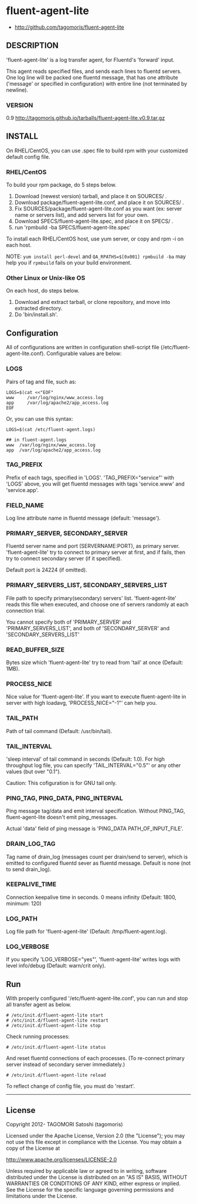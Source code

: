 # fluent-agent-lite

* http://github.com/tagomoris/fluent-agent-lite

## DESCRIPTION

'fluent-agent-lite' is a log transfer agent, for Fluentd's 'forward' input.

This agent reads specified files, and sends each lines to fluentd servers. One log line will be packed one fluentd message, that has one attribute ('message' or specified in configuration) with entire line (not terminated by newline).

### VERSION

0.9 http://tagomoris.github.io/tarballs/fluent-agent-lite.v0.9.tar.gz

## INSTALL

On RHEL/CentOS, you can use .spec file to build rpm with your customized default config file.

### RHEL/CentOS

To build your rpm package, do 5 steps below.

1. Download (newest version) tarball, and place it on SOURCES/ .
2. Download package/fluent-agent-lite.conf, and place it on SOURCES/ .
3. Fix SOURCES/package/fluent-agent-lite.conf as you want (ex: server name or servers list), and add servers list for your own.
4. Download SPECS/fluent-agent-lite.spec, and place it on SPECS/ .
5. run 'rpmbuild -ba SPECS/fluent-agent-lite.spec'

To install each RHEL/CentOS host, use yum server, or copy and rpm -i on each host.

NOTE: `yum install perl-devel` and `QA_RPATHS=$[0x001] rpmbuild -ba` may help you if `rpmbuild` fails on your build environment.

### Other Linux or Unix-like OS

On each host, do steps below.

1. Download and extract tarball, or clone repository, and move into extracted directory.
2. Do 'bin/install.sh'.

## Configuration

All of configurations are written in configuration shell-script file (/etc/fluent-agent-lite.conf). Configurable values are below:

### LOGS

Pairs of tag and file, such as:

    LOGS=$(cat <<"EOF"
    www     /var/log/nginx/www_access.log
    app     /var/log/apache2/app_access.log
    EOF

Or, you can use this syntax:

    LOGS=$(cat /etc/fluent-agent.logs)
    
    ## in fluent-agent.logs
    www  /var/log/nginx/www_access.log
    app  /var/log/apache2/app_access.log

### TAG_PREFIX

Prefix of each tags, specified in 'LOGS'. 'TAG_PREFIX="service"' with 'LOGS' above, you will get fluentd messages with tags 'service.www' and 'service.app'.

### FIELD_NAME

Log line attribute name in fluentd message (default: 'message').

### PRIMARY_SERVER, SECONDARY_SERVER

Fluentd server name and port (SERVERNAME:PORT), as primary server. 'fluent-agent-lite' try to connect to primary server at first, and if fails, then try to connect secondary server (if it specified).

Default port is 24224 (if omitted).

### PRIMARY_SERVERS_LIST, SECONDARY_SERVERS_LIST

File path to specify primary(secondary) servers' list. 'fluent-agent-lite' reads this file when executed, and choose one of servers randomly at each connection trial.

You cannot specify both of 'PRIMARY\_SERVER' and 'PRIMARY\_SERVERS\_LIST', and both of 'SECONDARY\_SERVER' and 'SECONDARY\_SERVERS\_LIST'

### READ_BUFFER_SIZE

Bytes size which 'fluent-agent-lite' try to read from 'tail' at once (Default: 1MB).

### PROCESS_NICE

Nice value for 'fluent-agent-lite'. If you want to execute fluent-agent-lite in server with high loadavg, 'PROCESS_NICE="-1"' can help you.

### TAIL_PATH

Path of tail command (Default: /usr/bin/tail).

### TAIL_INTERVAL

'sleep interval' of tail command in seconds (Default: 1.0). For high throughput log file, you can specify 'TAIL_INTERVAL="0.5"' or any other values (but over "0.1").

Caution: This cofiguration is for GNU tail only.

### PING_TAG, PING_DATA, PING_INTERVAL

Ping message tag/data and emit interval specification. Without PING\_TAG, fluent-agent-lite doesn't emit ping\_messages.

Actual 'data' field of ping message is 'PING_DATA PATH\_OF\_INPUT\_FILE'.

### DRAIN_LOG_TAG

Tag name of drain\_log (messages count per drain/send to server), which is emitted to configured fluentd sever as fluentd message. Default is none (not to send drain\_log).

### KEEPALIVE_TIME

Connection keepalive time in seconds. 0 means infinity (Default: 1800, minimum: 120)

### LOG_PATH

Log file path for 'fluent-agent-lite' (Default: /tmp/fluent-agent.log).

### LOG_VERBOSE

If you specify 'LOG_VERBOSE="yes"', 'fluent-agent-lite' writes logs with level info/debug (Default: warn/crit only).

## Run

With properly configured '/etc/fluent-agent-lite.conf', you can run and stop all transfer agent as below.

    # /etc/init.d/fluent-agent-lite start
    # /etc/init.d/fluent-agent-lite restart
    # /etc/init.d/fluent-agent-lite stop

Check running processes:

    # /etc/init.d/fluent-agent-lite status

And reset fluentd connections of each processes. (To re-connect primary server instead of secondary server immediately.)

    # /etc/init.d/fluent-agent-lite reload

To reflect change of config file, you must do 'restart'.

* * * * *

## License

Copyright 2012- TAGOMORI Satoshi (tagomoris)

Licensed under the Apache License, Version 2.0 (the "License");
you may not use this file except in compliance with the License.
You may obtain a copy of the License at

   http://www.apache.org/licenses/LICENSE-2.0

Unless required by applicable law or agreed to in writing, software
distributed under the License is distributed on an "AS IS" BASIS,
WITHOUT WARRANTIES OR CONDITIONS OF ANY KIND, either express or implied.
See the License for the specific language governing permissions and
limitations under the License.
